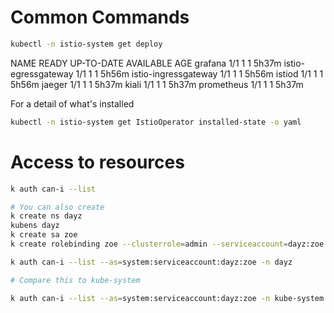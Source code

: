 # Common Commands

```bash
kubectl -n istio-system get deploy
```

NAME                   READY   UP-TO-DATE   AVAILABLE   AGE
grafana                1/1     1            1           5h37m
istio-egressgateway    1/1     1            1           5h56m
istio-ingressgateway   1/1     1            1           5h56m
istiod                 1/1     1            1           5h56m
jaeger                 1/1     1            1           5h37m
kiali                  1/1     1            1           5h37m
prometheus             1/1     1            1           5h37m

For a detail of what's installed

```bash
kubectl -n istio-system get IstioOperator installed-state -o yaml

```

# Access to resources

```bash
k auth can-i --list 

# You can also create
k create ns dayz
kubens dayz
k create sa zoe
k create rolebinding zoe --clusterrole=admin --serviceaccount=dayz:zoe

k auth can-i --list --as=system:serviceaccount:dayz:zoe -n dayz

# Compare this to kube-system

k auth can-i --list --as=system:serviceaccount:dayz:zoe -n kube-system

```